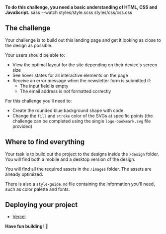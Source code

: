 **To do this challenge, you need a basic understanding of HTML, CSS and JavaScript.**
sass --watch styles/style.scss styles/css/css.css

## The challenge

Your challenge is to build out this landing page and get it looking as close to the design as possible.

Your users should be able to:

-   View the optimal layout for the site depending on their device's screen size
-   See hover states for all interactive elements on the page
-   Receive an error message when the newsletter form is submitted if:
    -   The input field is empty
    -   The email address is not formatted correctly

For this challenge you'll need to:

-   Create the rounded blue background shape with code
-   Change the `fill` and `stroke` color of the SVGs at specific points (the challenge can be completed using the single `logo-bookmark.svg` file provided)

## Where to find everything

Your task is to build out the project to the designs inside the `/design` folder. You will find both a mobile and a desktop version of the design.

You will find all the required assets in the `/images` folder. The assets are already optimized.

There is also a `style-guide.md` file containing the information you'll need, such as color palette and fonts.

## Deploying your project

-   [Vercel](https://vercel.com/)

**Have fun building!** 🚀
